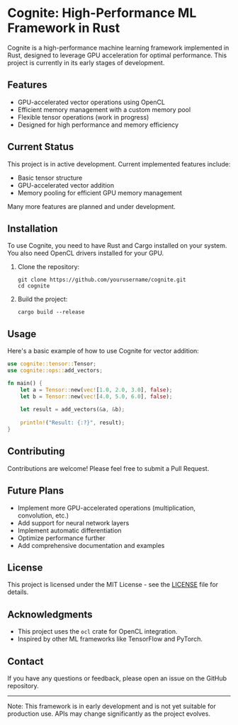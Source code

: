 # Cognite: High-Performance ML Framework in Rust

Cognite is a high-performance machine learning framework implemented in Rust, designed to leverage GPU acceleration for optimal performance. This project is currently in its early stages of development.

## Features

- GPU-accelerated vector operations using OpenCL
- Efficient memory management with a custom memory pool
- Flexible tensor operations (work in progress)
- Designed for high performance and memory efficiency

## Current Status

This project is in active development. Current implemented features include:

- Basic tensor structure
- GPU-accelerated vector addition
- Memory pooling for efficient GPU memory management

Many more features are planned and under development.

## Installation

To use Cognite, you need to have Rust and Cargo installed on your system. You also need OpenCL drivers installed for your GPU.

1. Clone the repository:
   ```
   git clone https://github.com/yourusername/cognite.git
   cd cognite
   ```

2. Build the project:
   ```
   cargo build --release
   ```

## Usage

Here's a basic example of how to use Cognite for vector addition:

```rust
use cognite::tensor::Tensor;
use cognite::ops::add_vectors;

fn main() {
    let a = Tensor::new(vec![1.0, 2.0, 3.0], false);
    let b = Tensor::new(vec![4.0, 5.0, 6.0], false);
    
    let result = add_vectors(&a, &b);
    
    println!("Result: {:?}", result);
}
```

## Contributing

Contributions are welcome! Please feel free to submit a Pull Request.

## Future Plans

- Implement more GPU-accelerated operations (multiplication, convolution, etc.)
- Add support for neural network layers
- Implement automatic differentiation
- Optimize performance further
- Add comprehensive documentation and examples

## License

This project is licensed under the MIT License - see the [LICENSE](LICENSE) file for details.

## Acknowledgments

- This project uses the `ocl` crate for OpenCL integration.
- Inspired by other ML frameworks like TensorFlow and PyTorch.

## Contact

If you have any questions or feedback, please open an issue on the GitHub repository.

---

Note: This framework is in early development and is not yet suitable for production use. APIs may change significantly as the project evolves.